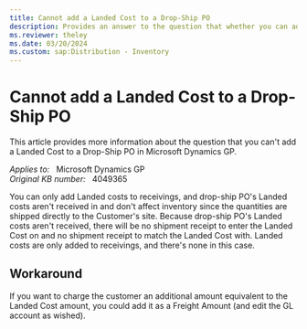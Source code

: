 ```yaml
---
title: Cannot add a Landed Cost to a Drop-Ship PO
description: Provides an answer to the question that whether you can add a Landed Cost to a Drop-Ship PO in Microsoft Dynamics GP.
ms.reviewer: theley
ms.date: 03/20/2024
ms.custom: sap:Distribution - Inventory
---
```

# Cannot add a Landed Cost to a Drop-Ship PO

This article provides more information about the question that you can't add a Landed Cost to a Drop-Ship PO in Microsoft Dynamics GP.

_Applies to:_ &nbsp; Microsoft Dynamics GP  
_Original KB number:_ &nbsp; 4049365

You can only add Landed costs to receivings, and drop-ship PO's Landed costs aren't received in and don't affect inventory since the quantities are shipped directly to the Customer's site. Because drop-ship PO's Landed costs aren't received, there will be no shipment receipt to enter the Landed Cost on and no shipment receipt to match the Landed Cost with. Landed costs are only added to receivings, and there's none in this case.

## Workaround

If you want to charge the customer an additional amount equivalent to the Landed Cost amount, you could add it as a Freight Amount (and edit the GL account as wished).
